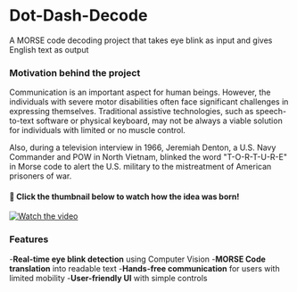 # Dot-Dash-Decode
A MORSE code decoding project that takes eye blink as input and gives English text as output

###  Motivation behind the project
Communication is an important aspect for human beings. However, the individuals with severe motor disabilities often face significant challenges in expressing themselves. Traditional assistive technologies, such as speech-to-text software or physical keyboard, may not be always a viable solution for individuals with limited or no muscle control.

Also, during a television interview in 1966, Jeremiah Denton, a U.S. Navy Commander and POW in North Vietnam, blinked the word "T-O-R-T-U-R-E" in Morse code to alert the U.S. military to the mistreatment of American prisoners of war. 
#### 🎥 Click the thumbnail below to watch how the idea was born!  

[![Watch the video](https://img.youtube.com/vi/muzAhCLzpic/maxresdefault.jpg)](https://youtu.be/muzAhCLzpic)

### Features
-**Real-time eye blink detection** using Computer Vision
-**MORSE Code translation** into readable text
-**Hands-free communication** for users with limited mobility
-**User-friendly UI** with simple controls




